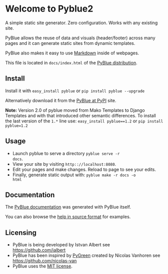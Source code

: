 Welcome to Pyblue2
==================

A simple static site generator. Zero configuration. Works with any existing site.

PyBlue allows the reuse of data and visuals (header/footer) across many pages
and it can generate static sites from dynamic templates.

PyBlue also makes it easy to use [Markdown][markdown] inside of  webpages.

This file is located in <code>docs/index.html</code>
of the <a href="https://github.com/ialbert/pyblue">PyBlue distribution</a>.

Install
-------

Install it with `easy_install pyblue` or `pip install pyblue --upgrade`

Alternatively download it from
the [PyBlue at PyPI](https://pypi.python.org/pypi/pyblue/) site.

**Note:** Version 2.0 of pyblue moved from Mako Templates to Django Templates and
with that introduced other semantic differences. To install
the last version of the `1.*` line use: `easy_install pyblue==1.2` or `pip install pyblue=1.2`

Usage
-----

* Launch pyblue to serve a directory <code>pyblue serve -r docs</code>.
* View your site by visiting <code>http:://localhost:8080</code>.
* Edit your pages and make changes. Reload to page to see your edits.
* Finally, generate static output with: <code>pyblue make -r docs -o html</code>

Documentation
-------------

The [PyBlue documentation][docs-html] was generated with PyBlue itself.

You can also browse the [help in source format][docs-src] for examples.

Licensing
---------

* PyBlue is being developed by Istvan Albert see https://github.com/ialbert
* PyBlue has been inspired by [PyGreen][pygreen] created by Nicolas Vanhoren see https://github.com/nicolas-van
* PyBlue uses the [MIT license][license].

[docs-src]: https://github.com/ialbert/pyblue/tree/master/docs
[docs-html]: http://ialbert.github.io/pyblue/
[django]: https://www.djangoproject.com/
[markdown]: http://en.wikipedia.org/wiki/Markdown
[pygreen]: https://github.com/nicolas-van/pygreen
[license]: https://github.com/ialbert/pyblue/blob/master/LICENSE.txt


